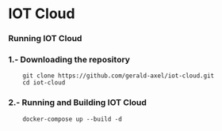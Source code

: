 # IOT Cloud

### Running IOT Cloud

### 1.- Downloading the repository
```
    git clone https://github.com/gerald-axel/iot-cloud.git
    cd iot-cloud
```
### 2.- Running and Building IOT Cloud 
```
    docker-compose up --build -d
```
